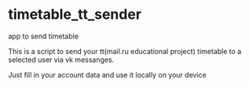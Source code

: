 # timetable_tt_sender
app to send timetable 


This is a script to send your tt(mail.ru educational project) timetable to a selected user via vk messanges. 


Just fill in your account data and use it locally on your device
